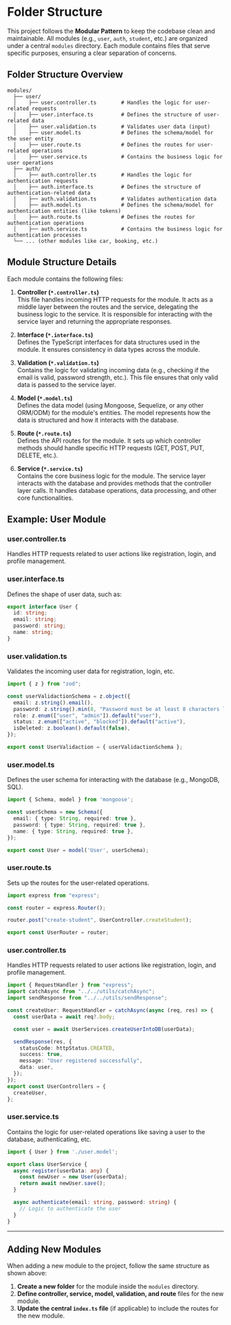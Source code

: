 # Folder Structure

This project follows the **Modular Pattern** to keep the codebase clean and maintainable. All modules (e.g., `user`, `auth`, `student`, etc.) are organized under a central `modules` directory. Each module contains files that serve specific purposes, ensuring a clear separation of concerns.

## Folder Structure Overview

```
modules/
  ├── user/
  │    ├── user.controller.ts        # Handles the logic for user-related requests
  │    ├── user.interface.ts         # Defines the structure of user-related data
  │    ├── user.validation.ts        # Validates user data (input)
  │    ├── user.model.ts             # Defines the schema/model for the user entity
  │    ├── user.route.ts             # Defines the routes for user-related operations
  │    ├── user.service.ts           # Contains the business logic for user operations
  ├── auth/
  │    ├── auth.controller.ts        # Handles the logic for authentication requests
  │    ├── auth.interface.ts         # Defines the structure of authentication-related data
  │    ├── auth.validation.ts        # Validates authentication data
  │    ├── auth.model.ts             # Defines the schema/model for authentication entities (like tokens)
  │    ├── auth.route.ts             # Defines the routes for authentication operations
  │    ├── auth.service.ts           # Contains the business logic for authentication processes
  └── ... (other modules like car, booking, etc.)
```

## Module Structure Details

Each module contains the following files:

1. **Controller (`*.controller.ts`)**  
This file handles incoming HTTP requests for the module. It acts as a middle layer between the routes and the service, delegating the business logic to the service. It is responsible for interacting with the service layer and returning the appropriate responses.


2. **Interface (`*.interface.ts`)**  
Defines the TypeScript interfaces for data structures used in the module. It ensures consistency in data types across the module.


3. **Validation (`*.validation.ts`)**  
   Contains the logic for validating incoming data (e.g., checking if the email is valid, password strength, etc.). This file ensures that only valid data is passed to the service layer.

4. **Model (`*.model.ts`)**  
   Defines the data model (using Mongoose, Sequelize, or any other ORM/ODM) for the module's entities. The model represents how the data is structured and how it interacts with the database.

5. **Route (`*.route.ts`)**  
   Defines the API routes for the module. It sets up which controller methods should handle specific HTTP requests (GET, POST, PUT, DELETE, etc.).



6. **Service (`*.service.ts`)**  
   Contains the core business logic for the module. The service layer interacts with the database and provides methods that the controller layer calls. It handles database operations, data processing, and other core functionalities.


## Example: User Module

### user.controller.ts
Handles HTTP requests related to user actions like registration, login, and profile management.

### user.interface.ts
Defines the shape of user data, such as:

```typescript
export interface User {
  id: string;
  email: string;
  password: string;
  name: string;
}
```

### user.validation.ts
Validates the incoming user data for registration, login, etc.

```typescript
import { z } from "zod";

const userValidactionSchema = z.object({
  email: z.string().email(),
  password: z.string().min(8, "Password must be at least 8 characters long"),
  role: z.enum(["user", "admin"]).default("user"),
  status: z.enum(["active", "blocked"]).default("active"),
  isDeleted: z.boolean().default(false),
});

export const UserValidaction = { userValidactionSchema };
```

### user.model.ts
Defines the user schema for interacting with the database (e.g., MongoDB, SQL).

```typescript
import { Schema, model } from 'mongoose';

const userSchema = new Schema({
  email: { type: String, required: true },
  password: { type: String, required: true },
  name: { type: String, required: true },
});

export const User = model('User', userSchema);
```

### user.route.ts
Sets up the routes for the user-related operations.

```typescript
import express from "express";

const router = express.Router();

router.post("create-student", UserController.createStudent);

export const UserRouter = router;
```


### user.controller.ts
Handles HTTP requests related to user actions like registration, login, and profile management.
```typescript
import { RequestHandler } from "express";
import catchAsync from "../../utils/catchAsync";
import sendResponse from "../../utils/sendResponse";

const createUser: RequestHandler = catchAsync(async (req, res) => {
  const userData = await req?.body;

  const user = await UserServices.createUserIntoDB(userData);

  sendResponse(res, {
    statusCode: httpStatus.CREATED,
    success: true,
    message: "User registered successfully",
    data: user,
  });
});
export const UserControllers = {
  createUser,
};

```


### user.service.ts
Contains the logic for user-related operations like saving a user to the database, authenticating, etc.

```typescript
import { User } from './user.model';

export class UserService {
  async register(userData: any) {
    const newUser = new User(userData);
    return await newUser.save();
  }

  async authenticate(email: string, password: string) {
    // Logic to authenticate the user
  }
}
```

---

## Adding New Modules

When adding a new module to the project, follow the same structure as shown above:

1. **Create a new folder** for the module inside the `modules` directory.
2. **Define controller, service, model, validation, and route** files for the new module.
3. **Update the central `index.ts` file** (if applicable) to include the routes for the new module.
